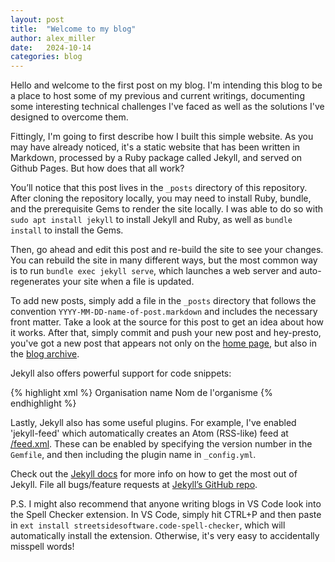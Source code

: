 ```yaml
---
layout: post
title:  "Welcome to my blog"
author: alex_miller
date:   2024-10-14
categories: blog
---
```

Hello and welcome to the first post on my blog. I'm intending this blog to be a place to host some of my previous and current writings, documenting some interesting technical challenges I've faced as well as the solutions I've designed to overcome them.

Fittingly, I'm going to first describe how I built this simple website. As you may have already noticed, it's a static website that has been written in Markdown, processed by a Ruby package called Jekyll, and served on Github Pages. But how does that all work?

You’ll notice that this post lives in the `_posts` directory of this repository. After cloning the repository locally, you may need to install Ruby, bundle, and the prerequisite Gems to render the site locally. I was able to do so with `sudo apt install jekyll` to install Jekyll and Ruby, as well as `bundle install` to install the Gems.

Then, go ahead and edit this post and re-build the site to see your changes. You can rebuild the site in many different ways, but the most common way is to run `bundle exec jekyll serve`, which launches a web server and auto-regenerates your site when a file is updated.

To add new posts, simply add a file in the `_posts` directory that follows the convention `YYYY-MM-DD-name-of-post.markdown` and includes the necessary front matter. Take a look at the source for this post to get an idea about how it works. After that, simply commit and push your new post and hey-presto, you've got a new post that appears not only on the [home page](/), but also in the [blog archive](/blog/).

Jekyll also offers powerful support for code snippets:

{% highlight xml %}
<reporting-org ref="AA-AAA-123456789" type="40" secondary-reporter="0">
   <narrative>Organisation name</narrative>
   <narrative xml:lang="fr">Nom de l'organisme</narrative>
</reporting-org>
<activities></activities>
{% endhighlight %}

Lastly, Jekyll also has some useful plugins. For example, I've enabled 'jekyll-feed' which automatically creates an Atom (RSS-like) feed at [/feed.xml](/feed.xml). These can be enabled by specifying the version number in the `Gemfile`, and then including the plugin name in `_config.yml`.

Check out the [Jekyll docs][jekyll-docs] for more info on how to get the most out of Jekyll. File all bugs/feature requests at [Jekyll’s GitHub repo][jekyll-gh].

P.S. I might also recommend that anyone writing blogs in VS Code look into the Spell Checker extension. In VS Code, simply hit CTRL+P and then paste in `ext install streetsidesoftware.code-spell-checker`, which will automatically install the extension. Otherwise, it's very easy to accidentally misspell words!

[jekyll-docs]: https://jekyllrb.com/docs/home
[jekyll-gh]:   https://github.com/jekyll/jekyll
